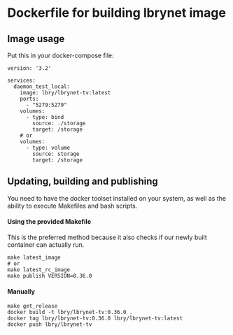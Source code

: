 # Dockerfile for building lbrynet image

## Image usage

Put this in your docker-compose file:

```
version: '3.2'

services:
  daemon_test_local:
    image: lbry/lbrynet-tv:latest
    ports:
      - "5279:5279"
    volumes:
      - type: bind
        source: ./storage
        target: /storage
    # or
    volumes:
      - type: volume
        source: storage
        target: /storage
```

## Updating, building and publishing

You need to have the docker toolset installed on your system, as well as the ability to execute Makefiles and bash scripts.

#### Using the provided Makefile

This is the preferred method because it also checks if our newly built container can actually run.

```
make latest_image
# or
make latest_rc_image
make publish VERSION=0.36.0
```

#### Manually

```
make get_release
docker build -t lbry/lbrynet-tv:0.36.0 .
docker tag lbry/lbrynet-tv:0.36.0 lbry/lbrynet-tv:latest
docker push lbry/lbrynet-tv
```
